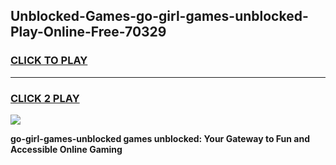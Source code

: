 
## Unblocked-Games-go-girl-games-unblocked-Play-Online-Free-70329
<h3>
<a href="https://premium76.site?title=go-girl-games-unblocked&ref=26A">CLICK TO PLAY</a></h3>
<hr>

<h3>
<a href="https://premium76.site?title=go-girl-games-unblocked&ref=26A">CLICK 2 PLAY</a>
  
</h3>

<a href="https://premium76.site?title=go-girl-games-unblocked&ref=26A"><img src="https://clearcache.store/games.png"></a>


**go-girl-games-unblocked games unblocked: Your Gateway to Fun and Accessible Online Gaming**
